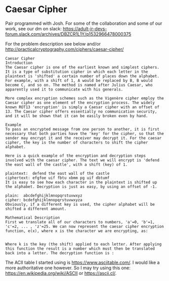 # Caesar Cipher

Pair programmed with Josh. For some of the collaboration and some of our work, see our dm on slack: https://adult-jr-devs-forum.slack.com/archives/DBZCR1L1Y/p1532966478000375

For the problem description see below and/or http://practicalcryptography.com/ciphers/caesar-cipher/

```
Caesar Cipher
Introduction 
The Caesar cipher is one of the earliest known and simplest ciphers. It is a type of substitution cipher in which each letter in the plaintext is 'shifted' a certain number of places down the alphabet. For example, with a shift of 1, A would be replaced by B, B would become C, and so on. The method is named after Julius Caesar, who apparently used it to communicate with his generals.

More complex encryption schemes such as the Vigenère cipher employ the Caesar cipher as one element of the encryption process. The widely known ROT13 'encryption' is simply a Caesar cipher with an offset of 13. The Caesar cipher offers essentially no communication security, and it will be shown that it can be easily broken even by hand.

Example 
To pass an encrypted message from one person to another, it is first necessary that both parties have the 'key' for the cipher, so that the sender may encrypt it and the receiver may decrypt it. For the caesar cipher, the key is the number of characters to shift the cipher alphabet.

Here is a quick example of the encryption and decryption steps involved with the caesar cipher. The text we will encrypt is 'defend the east wall of the castle', with a shift (key) of 1.

plaintext:  defend the east wall of the castle
ciphertext: efgfoe uif fbtu xbmm pg uif dbtumf
It is easy to see how each character in the plaintext is shifted up the alphabet. Decryption is just as easy, by using an offset of -1.

plain:  abcdefghijklmnopqrstuvwxyz
cipher: bcdefghijklmnopqrstuvwxyza
Obviously, if a different key is used, the cipher alphabet will be shifted a different amount.

Mathematical Description 
First we translate all of our characters to numbers, 'a'=0, 'b'=1, 'c'=2, ... , 'z'=25. We can now represent the caesar cipher encryption function, e(x), where x is the character we are encrypting, as:


Where k is the key (the shift) applied to each letter. After applying this function the result is a number which must then be translated back into a letter. The decryption function is :

```

The ACII table I started using is https://www.asciitable.com/.
I would like a more authoritative one however. So I may try using this one: https://en.wikipedia.org/wiki/ASCII or https://ascii.cl/.
